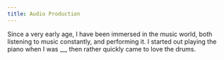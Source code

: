 ```yaml
---
title: Audio Production
---
```


Since a very early age, I have been immersed in the music world, both listening to music constantly, and performing it. I started out playing the piano when I was __, then rather quickly came to love the drums. 